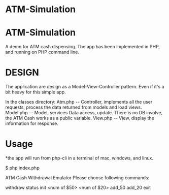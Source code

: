 # ATM-Simulation

ATM-Simulation
===================

A demo for ATM cash dispensing. The app has been implemented in PHP, and running on PHP command line. 

DESIGN
======

The application are design as a Model-View-Controller pattern. Even if it's a bit heavy for this simple app.

In the classes directory:
Atm.php  -- Controller, implements all the user requests, process the data returned from models and load views. 
Model.php -- Model, services Data access, update. There is no DB involve, the ATM Cash works as a public variable. 
View.php -- View, display the information for response.


Usage
=====
*the app will run from php-cli in a terminal of mac, windows, and linux.

$ php index.php

ATM Cash Withdrawal Emulator 
Please choose following commands: 

withdraw <amount> 
status 
init <num of $50> <num of $20>
add_50 <number of notes>
add_20 <number of notes>
exit 

>
